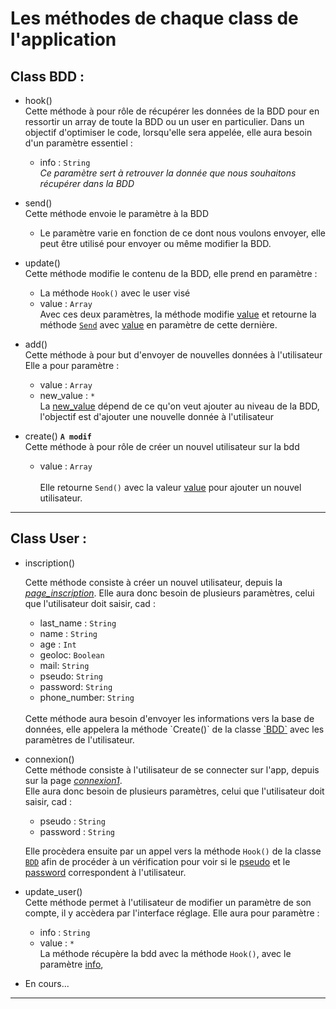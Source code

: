 # **Les méthodes de chaque class de l'application**

## Class BDD :

* hook()  
    Cette méthode à pour rôle de récupérer les données de la BDD pour en ressortir un array de toute la BDD ou un user en particulier.
    Dans un objectif d'optimiser le code, lorsqu'elle sera appelée, elle aura besoin d'un paramètre essentiel :  
    * info : `String`  
    *Ce paramètre sert à retrouver la donnée que nous souhaitons récupérer dans la BDD*

* send()  
    Cette méthode envoie le paramètre à la BDD
    * Le paramètre varie en fonction de ce dont nous voulons envoyer, elle peut être utilisé pour envoyer ou même modifier la BDD.

* update()  
    Cette méthode modifie le contenu de la BDD, elle prend en paramètre :   
    * La méthode `Hook()` avec le user visé
    * value : `Array`
    <br> Avec ces deux paramètres, la méthode modifie <u>value</u> et retourne la méthode <u>`Send`</u> avec <u>value</u> en paramètre de cette dernière.

* add()  
    Cette méthode à pour but d'envoyer de nouvelles données à l'utilisateur  
    Elle a pour paramètre :  
    * value : `Array`
    * new_value : `*`
    <br> La <u>new_value</u> dépend de ce qu'on veut ajouter au niveau de la BDD, l'objectif est d'ajouter une nouvelle donnée à l'utilisateur

* create()  **`A modif`**  
    Cette méthode à pour rôle de créer un nouvel utilisateur sur la bdd  
    * value : `Array`  
    <br>Elle retourne `Send()` avec la valeur <u>value</u> pour ajouter un nouvel utilisateur.

---
## Class User :

* inscription()  

    Cette méthode consiste à créer un nouvel utilisateur, depuis la <u>*page_inscription*</u>.
    Elle aura donc besoin de plusieurs paramètres, celui que l'utilisateur doit saisir, cad :
    * last_name : `String`
    * name : `String`
    * age : `Int`
    * geoloc:  `Boolean`
    * mail: `String`
    * pseudo: `String`
    * password: `String`
    * phone_number: `String`  
    <br>
    Cette méthode aura besoin d'envoyer les informations vers la base de données, elle appelera la méthode `Create()` de la classe <u>`BDD`</u> avec les paramètres de l'utilisateur.


* connexion()  
    Cette méthode consiste à l'utilisateur de se connecter sur l'app, depuis sur la page <u>*connexion1*</u>.  
    Elle aura donc besoin de plusieurs paramètres, celui que l'utilisateur doit saisir, cad :  
    * pseudo : `String`
    * password : `String`  

    Elle procèdera ensuite par un appel vers la méthode `Hook()` de la classe <u>`BDD`</u> afin de procéder à un vérification pour voir si le <u>pseudo</u> et le <u>password</u> correspondent à l'utilisateur.


* update_user()  
    Cette méthode permet à l'utilisateur de modifier un paramètre de son compte, il y accèdera par l'interface réglage. Elle aura pour paramètre :  
    * info : `String`
    * value : `*`  
    La méthode récupère la bdd avec la méthode `Hook()`, avec le paramètre <u>info</u>,



* En cours...
---